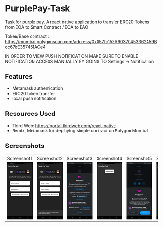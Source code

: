 # PurplePay-Task
Task for purple pay. A react native application to transfer ERC20 Tokens from EOA to Smart Contract / EOA to EAO

Token/Base contract : https://mumbai.polygonscan.com/address/0x057fc153A60370453362459Bcc67bE357451ACe4

IN ORDER TO VIEW PUSH NOTIFICATION MAKE SURE TO ENABLE NOTIFICATION ACCESS MANUALLY BY GOING TO Settings -> Notification

## Features

- Metamask authentication
- ERC20 token transfer
- local push notification

## Resources Used
- Third Web: https://portal.thirdweb.com/react-native
- Remix, Metamask for deploying simple contract on Polygon Mumbai


## Screenshots
<table>
  <tr>
     <td>Screenshot1</td>
     <td>Screenshot2</td>
     <td>Screenshot3</td>
     <td>Screenshot4</td>
     <td>Screenshot5</td>
     <td>Screenshot6</td>
     <td>Screenshot7</td>
  </tr>
  <tr>
    <td><img src="screenshots/HomeScreen.jpeg"></td>
    <td><img src="screenshots/ErrorSnackbar.jpeg"></td>
    <td><img src="screenshots/Approve.jpeg"></td>
    <td><img src="screenshots/Login.jpeg"></td>
    <td><img src="screenshots/MetamaskConnect.jpeg"></td>
    <td><img src="screenshots/PushNotification.jpeg"></td>
    <td><img src="screenshots/Transfer.jpeg"></td>
  </tr>
 </table>
